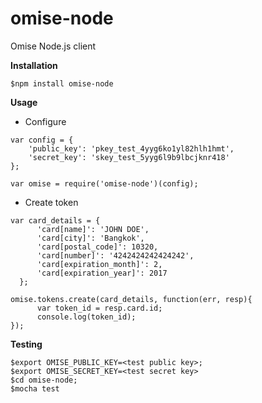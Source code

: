 omise-node
=========

Omise Node.js client

**Installation**
```
$npm install omise-node
```

**Usage**

 - Configure
```
var config = {
    'public_key': 'pkey_test_4yyg6ko1yl82hlh1hmt',
    'secret_key': 'skey_test_5yyg6l9b9lbcjknr418'
};

var omise = require('omise-node')(config);
```

 - Create token

```
var card_details = {
      'card[name]': 'JOHN DOE',
      'card[city]': 'Bangkok',
      'card[postal_code]': 10320,
      'card[number]': '4242424242424242',
      'card[expiration_month]': 2,
      'card[expiration_year]': 2017
  };

omise.tokens.create(card_details, function(err, resp){
      var token_id = resp.card.id;
      console.log(token_id);
});
```



**Testing**
```
$export OMISE_PUBLIC_KEY=<test public key>;
$export OMISE_SECRET_KEY=<test secret key>
$cd omise-node;
$mocha test
```

